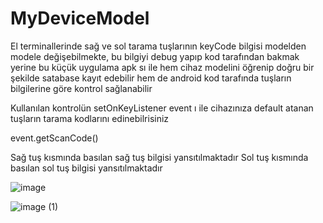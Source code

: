 # MyDeviceModel

El terminallerinde sağ ve sol tarama tuşlarının keyCode bilgisi modelden modele değişebilmekte, bu bilgiyi debug yapıp kod tarafından bakmak yerine bu küçük uygulama apk sı ile hem cihaz modelini öğrenip doğru bir şekilde satabase kayıt edebilir hem de android kod tarafında tuşların bilgilerine göre kontrol sağlanabilir

Kullanılan kontrolün setOnKeyListener event ı ile cihazınıza default atanan tuşların tarama kodlarını edinebilrisiniz
 
event.getScanCode()

Sağ tuş kısmında basılan sağ tuş bilgisi yansıtılmaktadır
Sol tuş kısmında basılan sol tuş bilgisi yansıtılmaktadır


![image](https://user-images.githubusercontent.com/35520725/84368451-4364f280-abde-11ea-8752-43be2f836223.png)

![image (1)](https://user-images.githubusercontent.com/35520725/84368637-7effbc80-abde-11ea-9ba9-96b895455466.png)
